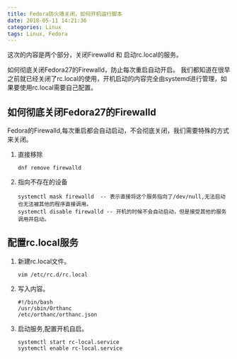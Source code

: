```yaml
---
title: Fedora防火墙关闭，如何开机运行脚本
date: 2018-05-11 14:21:36
categories: Linux
tags: Linux, Fedora
---
```


这次的内容是两个部分，关闭Firewalld 和 启动rc.local的服务。  

如何彻底关闭Fedora27的Firewalld，防止每次重启自动开启。
我们都知道在很早之前就已经关闭了rc.local的使用，开机启动的内容完全由systemd进行管理，如果要使用rc.local需要自己配置。

## 如何彻底关闭Fedora27的Firewalld
Fedora的Firewalld,每次重启都会自动启动，不会彻底关闭，我们需要特殊的方式来关闭。  

1. 直接移除  
	```
	dnf remove firewalld
	```
1. 指向不存在的设备  
	```
	systemctl mask firewalld  -- 表示直接将这个服务指向了/dev/null,无法启动也无法被其他的程序直接调用。
	systemctl disable firewalld -- 开机的时候不会自动启动，但是接受其他的服务调用并启动。
	```
## 配置rc.local服务
1. 新建rc.local文件。  
	```
	vim /etc/rc.d/rc.local
	```
1. 写入内容。  
	```
	#!/bin/bash
	/usr/sbin/Orthanc
	/etc/orthanc/orthanc.json
	```
1. 启动服务,配置开机自启。
	```
	systemctl start rc-local.service
	systemctl enable rc-local.service
 	```
